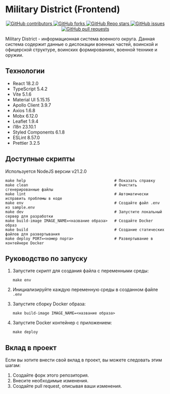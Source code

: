 # Military District (Frontend)

<p align="center">
   <a href="https://github.com/ptrvsrg/military-district-frontend/graphs/contributors">
        <img alt="GitHub contributors" src="https://img.shields.io/github/contributors/ptrvsrg/military-district-frontend?style=flat&label=Contributors&labelColor=222222&color=77D4FC"/>
   </a>
   <a href="https://github.com/ptrvsrg/military-district-frontend/forks">
        <img alt="GitHub forks" src="https://img.shields.io/github/forks/ptrvsrg/military-district-frontend?style=flat&label=Forks&labelColor=222222&color=77D4FC"/>
   </a>
   <a href="https://github.com/ptrvsrg/military-district-frontend/stargazers">
        <img alt="GitHub Repo stars" src="https://img.shields.io/github/stars/ptrvsrg/military-district-frontend?style=flat&label=Stars&labelColor=222222&color=77D4FC"/>
   </a>
   <a href="https://github.com/ptrvsrg/military-district-frontend/issues">
        <img alt="GitHub issues" src="https://img.shields.io/github/issues/ptrvsrg/military-district-frontend?style=flat&label=Issues&labelColor=222222&color=77D4FC"/>
   </a>
   <a href="https://github.com/ptrvsrg/military-district-frontend/pulls">
        <img alt="GitHub pull requests" src="https://img.shields.io/github/issues-pr/ptrvsrg/military-district-frontend?style=flat&label=Pull%20Requests&labelColor=222222&color=77D4FC"/>
   </a>
</p>

Military District - информационная система военного округа. Данная система содержит данные о 
дислокации военных частей, воинской и офицерской структуре, воинских формированиях, военной технике 
и оружии.

## Технологии

- React 18.2.0
- TypeScript 5.4.2
- Vite 5.1.6
- Material UI 5.15.15
- Apollo Client 3.9.7
- Axios 1.6.8
- Mobx 6.12.0
- Leaflet 1.9.4
- i18n 23.10.1
- Styled Components 6.1.8
- ESLint 8.57.0
- Prettier 3.2.5

## Доступные скрипты

Используется NodeJS версии v21.2.0

```shell
make help                                       # Показать справку
make clean                                      # Очистить сгенерированные файлы
make lint                                       # Автоматически исправить проблемы в коде
make env                                        # Создайте файл .env из sample.env
make dev                                        # Запустите локальный сервер для разработки
make build-image IMAGE_NAME=<название образа>   # Создайте Docker образ
make build                                      # Создание статических файлов для развертывания
make deploy PORT=<номер порта>                  # Развертывание в контейнере Docker
```

## Руководство по запуску

1. Запустите скрипт для создания файла с переменными среды:

    ```shell
    make env
    ```

2. Инициализируйте каждую переменную среды в созданном файле `.env`
3. Запустите сборку Docker образа:

    ```shell
    make build-image IMAGE_NAME=<название образа>
    ```

4. Запустите Docker контейнер с приложением:

    ```shell
    make deploy
    ```

## Вклад в проект

Если вы хотите внести свой вклад в проект, вы можете следовать этим шагам:

1. Создайте форк этого репозитория.
2. Внесите необходимые изменения.
3. Создайте pull request, описывая ваши изменения.